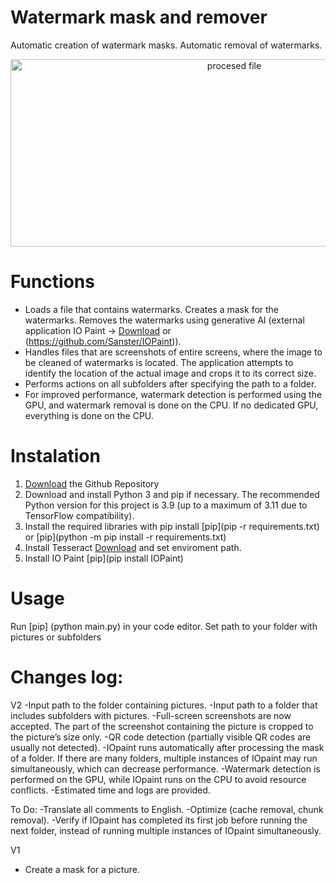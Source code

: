 # Watermark mask and remover
Automatic creation of watermark masks. Automatic removal of watermarks.

<p align="center">
<img width="700" height="300" src="https://github.com/AuCourDe/watermark_mask/blob/master/processed.jpg" alt="procesed file"></p>

# Functions
- Loads a file that contains watermarks. Creates a mask for the watermarks. Removes the watermarks using generative AI (external application IO Paint -> [Download](https://github.com/Sanster/IOPaint) or (https://github.com/Sanster/IOPaint)).
- Handles files that are screenshots of entire screens, where the image to be cleaned of watermarks is located. The application attempts to identify the location of the actual image and crops it to its correct size.
- Performs actions on all subfolders after specifying the path to a folder.
- For improved performance, watermark detection is performed using the GPU, and watermark removal is done on the CPU. If no dedicated GPU, everything is done on the CPU.


# Instalation

1. [Download](https://github.com/AuCourDe/watermark_mask/archive/refs/heads/master.zip) the Github Repository
2. Download and install Python 3 and pip if necessary. The recommended Python version for this project is 3.9 (up to a maximum of 3.11 due to TensorFlow compatibility).
3. Install the required libraries with pip install [pip](pip -r requirements.txt) or [pip](python -m pip install -r requirements.txt)
4. Install Tesseract [Download](https://github.com/UB-Mannheim/tesseract/wiki) and set enviroment path.
5. Install IO Paint [pip](pip install IOPaint)


# Usage
Run [pip] (python main.py) in your code editor. Set path to your folder with pictures or subfolders


# Changes log:
V2
-Input path to the folder containing pictures.
-Input path to a folder that includes subfolders with pictures.
-Full-screen screenshots are now accepted. The part of the screenshot containing the picture is cropped to the picture’s size only.
-QR code detection (partially visible QR codes are usually not detected).
-IOpaint runs automatically after processing the mask of a folder. If there are many folders, multiple instances of IOpaint may run simultaneously, which can decrease performance.
-Watermark detection is performed on the GPU, while IOpaint runs on the CPU to avoid resource conflicts.
-Estimated time and logs are provided.

To Do:
-Translate all comments to English.
-Optimize (cache removal, chunk removal).
-Verify if IOpaint has completed its first job before running the next folder, instead of running multiple instances of IOpaint simultaneously.

V1
- Create a mask for a picture.
